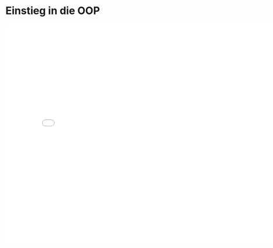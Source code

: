 # Einstieg in die OOP

<iframe src="oop/t01_einstieg.pdf" width="800" height="600" style="border: none;"></iframe>
